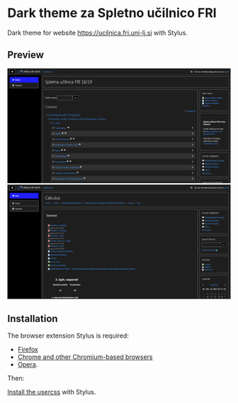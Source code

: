 # Dark theme za Spletno učilnico FRI
Dark theme for website https://ucilnica.fri.uni-lj.si with Stylus.

## Preview

![Spletna ucilnica FRI preview 1](images/Preview_dark_theme_1.PNG)
![Spletna ucilnica FRI preview 2](images/Preview_dark_theme_2.PNG)

## Installation

The browser extension Stylus is required:<br>

- [Firefox](https://addons.mozilla.org/en-US/firefox/addon/styl-us/)
- [Chrome and other Chromium-based browsers](https://chrome.google.com/webstore/detail/stylus/clngdbkpkpeebahjckkjfobafhncgmne)
- [Opera](https://addons.opera.com/en-gb/extensions/details/stylus/).<br>

Then:

[Install the usercss](https://github.com/PinkHatHacker/Dark-theme-za-Spletno-ucilnico-FRI/raw/master/spletna_ucilnica_FRI_dark_theme.user.css) with Stylus.
